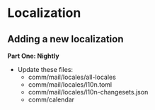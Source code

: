 # Localization

## Adding a new localization

**Part One: Nightly**

- Update these files:
    - comm/mail/locales/all-locales
    - comm/mail/locales/l10n.toml
    - comm/mail/locales/l10n-changesets.json
    - comm/calendar
